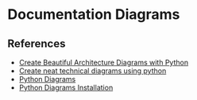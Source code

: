 # Documentation Diagrams


## References

- [Create Beautiful Architecture Diagrams with Python](https://towardsdatascience.com/create-beautiful-architecture-diagrams-with-python-7792a1485f97)
- [Create neat technical diagrams using python](https://medium.com/@arnab.sen44/create-neat-technical-diagrams-using-python-4e5296b78c02)
- [Python Diagrams](https://github.com/mingrammer/diagrams)
- [Python Diagrams Installation](https://diagrams.mingrammer.com/docs/getting-started/installation)
